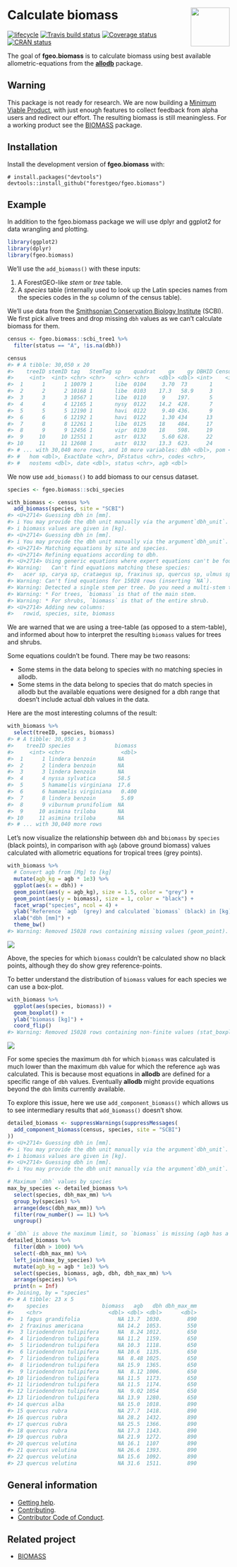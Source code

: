 
<!-- README.md is generated from README.Rmd. Please edit that file -->

# <img src="https://i.imgur.com/vTLlhbp.png" align="right" height=88 /> Calculate biomass

[![lifecycle](https://img.shields.io/badge/lifecycle-experimental-orange.svg)](https://www.tidyverse.org/lifecycle/#experimental)
[![Travis build
status](https://travis-ci.org/forestgeo/fgeo.biomass.svg?branch=master)](https://travis-ci.org/forestgeo/fgeo.biomass)
[![Coverage
status](https://coveralls.io/repos/github/forestgeo/fgeo.biomass/badge.svg)](https://coveralls.io/r/forestgeo/fgeo.biomass?branch=master)
[![CRAN
status](https://www.r-pkg.org/badges/version/fgeo.biomass)](https://cran.r-project.org/package=fgeo.biomass)

The goal of **fgeo.biomass** is to calculate biomass using best
available allometric-equations from the
[**allodb**](https://forestgeo.github.io/allodb/) package.

## Warning

This package is not ready for research. We are now building a [Minimum
Viable Product](https://en.wikipedia.org/wiki/Minimum_viable_product),
with just enough features to collect feedback from alpha users and
redirect our effort. The resulting biomass is still meaningless. For a
working product see the
[BIOMASS](https://CRAN.R-project.org/package=BIOMASS) package.

## Installation

Install the development version of **fgeo.biomass** with:

    # install.packages("devtools")
    devtools::install_github("forestgeo/fgeo.biomass")

## Example

In addition to the fgeo.biomass package we will use dplyr and ggplot2
for data wrangling and plotting.

``` r
library(ggplot2)
library(dplyr)
library(fgeo.biomass)
```

We’ll use the `add_biomass()` with these inputs:

1.  A ForestGEO-like *stem* or *tree* table.
2.  A *species* table (internally used to look up the Latin species
    names from the species codes in the `sp` column of the census
    table).

We’ll use data from the [Smithsonian Conservation Biology
Institute](https://forestgeo.si.edu/sites/north-america/smithsonian-conservation-biology-institute)
(SCBI). We first pick alive trees and drop missing `dbh` values as we
can’t calculate biomass for them.

``` r
census <- fgeo.biomass::scbi_tree1 %>% 
  filter(status == "A", !is.na(dbh))

census
#> # A tibble: 30,050 x 20
#>    treeID stemID tag   StemTag sp    quadrat    gx    gy DBHID CensusID
#>     <int>  <int> <chr> <chr>   <chr> <chr>   <dbl> <dbl> <int>    <int>
#>  1      1      1 10079 1       libe  0104     3.70  73       1        1
#>  2      2      2 10168 1       libe  0103    17.3   58.9     3        1
#>  3      3      3 10567 1       libe  0110     9    197.      5        1
#>  4      4      4 12165 1       nysy  0122    14.2  428.      7        1
#>  5      5      5 12190 1       havi  0122     9.40 436.      9        1
#>  6      6      6 12192 1       havi  0122     1.30 434      13        1
#>  7      8      8 12261 1       libe  0125    18    484.     17        1
#>  8      9      9 12456 1       vipr  0130    18    598.     19        1
#>  9     10     10 12551 1       astr  0132     5.60 628.     22        1
#> 10     11     11 12608 1       astr  0132    13.3  623.     24        1
#> # ... with 30,040 more rows, and 10 more variables: dbh <dbl>, pom <chr>,
#> #   hom <dbl>, ExactDate <chr>, DFstatus <chr>, codes <chr>,
#> #   nostems <dbl>, date <dbl>, status <chr>, agb <dbl>
```

We now use `add_biomass()` to add biomass to our census dataset.

``` r
species <- fgeo.biomass::scbi_species

with_biomass <- census %>% 
  add_biomass(species, site = "SCBI")
#> <U+2714> Guessing dbh in [mm].
#> i You may provide the dbh unit manually via the argument`dbh_unit`.
#> i biomass values are given in [kg].
#> <U+2714> Guessing dbh in [mm].
#> i You may provide the dbh unit manually via the argument`dbh_unit`.
#> <U+2714> Matching equations by site and species.
#> <U+2714> Refining equations according to dbh.
#> <U+2714> Using generic equations where expert equations can't be found.
#> Warning:   Can't find equations matching these species:
#>   acer sp, carya sp, crataegus sp, fraxinus sp, quercus sp, ulmus sp, unidentified unk
#> Warning: Can't find equations for 15028 rows (inserting `NA`).
#> Warning: Detected a single stem per tree. Do you need a multi-stem table?
#> Warning: * For trees, `biomass` is that of the main stem.
#> Warning: * For shrubs, `biomass` is that of the entire shrub.
#> <U+2714> Adding new columns:
#>   rowid, species, site, biomass
```

We are warned that we are using a tree-table (as opposed to a
stem-table), and informed about how to interpret the resulting `biomass`
values for trees and shrubs.

Some equations couldn’t be found. There may be two reasons:

  - Some stems in the data belong to species with no matching species in
    allodb.
  - Some stems in the data belong to species that do match species in
    allodb but the available equations were designed for a dbh range
    that doesn’t include actual dbh values in the data.

Here are the most interesting columns of the result:

``` r
with_biomass %>% 
  select(treeID, species, biomass)
#> # A tibble: 30,050 x 3
#>    treeID species              biomass
#>     <int> <chr>                  <dbl>
#>  1      1 lindera benzoin       NA    
#>  2      2 lindera benzoin       NA    
#>  3      3 lindera benzoin       NA    
#>  4      4 nyssa sylvatica       58.5  
#>  5      5 hamamelis virginiana  17.6  
#>  6      6 hamamelis virginiana   0.400
#>  7      8 lindera benzoin        5.69 
#>  8      9 viburnum prunifolium  NA    
#>  9     10 asimina triloba       NA    
#> 10     11 asimina triloba       NA    
#> # ... with 30,040 more rows
```

Let’s now visualize the relationship between `dbh` and b`biomass` by
`species` (black points), in comparison with `agb` (above ground
biomass) values calculated with allometric equations for tropical trees
(grey points).

``` r
with_biomass %>% 
  # Convert agb from [Mg] to [kg]
  mutate(agb_kg = agb * 1e3) %>% 
  ggplot(aes(x = dbh)) +
  geom_point(aes(y = agb_kg), size = 1.5, color = "grey") +
  geom_point(aes(y = biomass), size = 1, color = "black") +
  facet_wrap("species", ncol = 4) +
  ylab("Reference `agb` (grey) and calculated `biomass` (black) in [kg]") +
  xlab("dbh [mm]") +
  theme_bw()
#> Warning: Removed 15028 rows containing missing values (geom_point).
```

![](man/figures/README-unnamed-chunk-6-1.png)<!-- -->

Above, the species for which `biomass` couldn’t be calculated show no
black points, although they do show grey reference-points.

To better understand the distribution of `biomass` values for each
species we can use a box-plot.

``` r
with_biomass %>% 
  ggplot(aes(species, biomass)) +
  geom_boxplot() +
  ylab("biomass [kg]") +
  coord_flip()
#> Warning: Removed 15028 rows containing non-finite values (stat_boxplot).
```

![](man/figures/README-unnamed-chunk-7-1.png)<!-- -->

For some species the maximum `dbh` for which `biomass` was calculated is
much lower than the maximum `dbh` value for which the reference `agb`
was calculated. This is because most equations in **allodb** are defined
for a specific range of `dbh` values. Eventually **allodb** might
provide equations beyond the `dbh` limits currently available.

To explore this issue, here we use `add_component_biomass()` which
allows us to see intermediary results that `add_biomass()` doesn’t show.

``` r
detailed_biomass <- suppressWarnings(suppressMessages(
  add_component_biomass(census, species, site = "SCBI")
))
#> <U+2714> Guessing dbh in [mm].
#> i You may provide the dbh unit manually via the argument`dbh_unit`.
#> i biomass values are given in [kg].
#> <U+2714> Guessing dbh in [mm].
#> i You may provide the dbh unit manually via the argument`dbh_unit`.

# Maximum `dbh` values by species
max_by_species <- detailed_biomass %>% 
  select(species, dbh_max_mm) %>% 
  group_by(species) %>% 
  arrange(desc(dbh_max_mm)) %>% 
  filter(row_number() == 1L) %>% 
  ungroup()

# `dbh` is above the maximum limit, so `biomass` is missing (agb has a value)
detailed_biomass %>% 
  filter(dbh > 1000) %>% 
  select(-dbh_max_mm) %>% 
  left_join(max_by_species) %>% 
  mutate(agb_kg = agb * 1e3) %>%
  select(species, biomass, agb, dbh, dbh_max_mm) %>% 
  arrange(species) %>%
  print(n = Inf)
#> Joining, by = "species"
#> # A tibble: 23 x 5
#>    species                 biomass   agb   dbh dbh_max_mm
#>    <chr>                     <dbl> <dbl> <dbl>      <dbl>
#>  1 fagus grandifolia            NA 13.7  1030.        890
#>  2 fraxinus americana           NA 14.2  1053.        550
#>  3 liriodendron tulipifera      NA  8.24 1012.        650
#>  4 liriodendron tulipifera      NA 11.2  1159.        650
#>  5 liriodendron tulipifera      NA 10.3  1118.        650
#>  6 liriodendron tulipifera      NA 10.6  1135.        650
#>  7 liriodendron tulipifera      NA  8.48 1025.        650
#>  8 liriodendron tulipifera      NA 15.9  1365.        650
#>  9 liriodendron tulipifera      NA  8.12 1006.        650
#> 10 liriodendron tulipifera      NA 11.5  1173.        650
#> 11 liriodendron tulipifera      NA 11.5  1174.        650
#> 12 liriodendron tulipifera      NA  9.02 1054         650
#> 13 liriodendron tulipifera      NA 13.9  1280.        650
#> 14 quercus alba                 NA 15.0  1018.        890
#> 15 quercus rubra                NA 27.7  1418.        890
#> 16 quercus rubra                NA 28.2  1432.        890
#> 17 quercus rubra                NA 25.5  1366.        890
#> 18 quercus rubra                NA 17.3  1143.        890
#> 19 quercus rubra                NA 21.9  1272.        890
#> 20 quercus velutina             NA 16.1  1107         890
#> 21 quercus velutina             NA 26.6  1393.        890
#> 22 quercus velutina             NA 15.6  1092.        890
#> 23 quercus velutina             NA 31.6  1511.        890
```

## General information

  - [Getting help](SUPPORT.md).
  - [Contributing](CONTRIBUTING.md).
  - [Contributor Code of Conduct](CODE_OF_CONDUCT.md).

## Related project

  - [BIOMASS](https://CRAN.R-project.org/package=BIOMASS)
